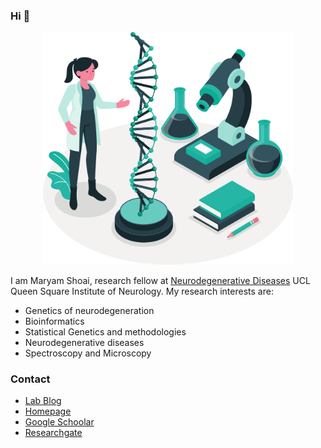 ### Hi 👋


<p align="center">
<img src="./mshoai.svg" alt="Data Analysis" width="400">
</p>


I am Maryam Shoai, research fellow at [Neurodegenerative Diseases](https://iris.ucl.ac.uk/iris/browse/profile?upi=MSHOA86) UCL Queen Square Institute of Neurology. My research interests are:

- Genetics of neurodegeneration
- Bioinformatics
- Statistical Genetics and methodologies
- Neurodegenerative diseases
- Spectroscopy and Microscopy

### Contact

- [Lab Blog](https://hardy-lab-statistical-genetics.github.io/)
- [Homepage](https://iris.ucl.ac.uk/iris/browse/profile?upi=MSHOA86)
- [Google Schoolar](https://scholar.google.co.uk/citations?user=T2LfphYAAAAJ&hl=en)
- [Researchgate](https://www.researchgate.net/profile/Maryam-Shoai)
